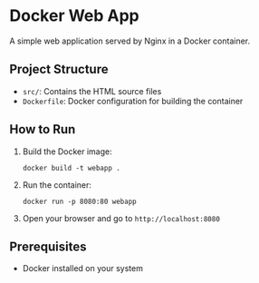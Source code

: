 # Docker Web App

A simple web application served by Nginx in a Docker container.

## Project Structure

- `src/`: Contains the HTML source files
- `Dockerfile`: Docker configuration for building the container

## How to Run

1. Build the Docker image:
   ```
   docker build -t webapp .
   ```

2. Run the container:
   ```
   docker run -p 8080:80 webapp
   ```

3. Open your browser and go to `http://localhost:8080`

## Prerequisites

- Docker installed on your system